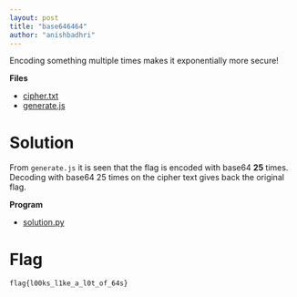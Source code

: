 ```yaml
---
layout: post
title: "base646464"
author: "anishbadhri"
---
```


Encoding something multiple times makes it exponentially more secure!

**Files**
- [cipher.txt]({{site.baseurl}}/assets/sanity-check/cipher.txt)
- [generate.js]({{site.baseurl}}/assets/sanity-check/generate.js)

# Solution

From `generate.js` it is seen that the flag is encoded with base64 **25** times. Decoding with base64 25 times on the cipher text gives back the original flag.

**Program**
- [solution.py]({{site.baseurl}}/assets/sanity-check/solution.py)

# Flag
```
flag{l00ks_l1ke_a_l0t_of_64s}
```